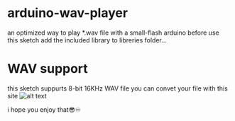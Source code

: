 # arduino-wav-player
an optimized way to play *.wav file with a small-flash arduino
before use this sketch add the included library to libreries folder...

# WAV support
this sketch suppurts 8-bit 16KHz WAV file you can convet your file with this site
![alt text](http://uupload.ir/files/cld6_site.png)

i hope you enjoy that😎♾
